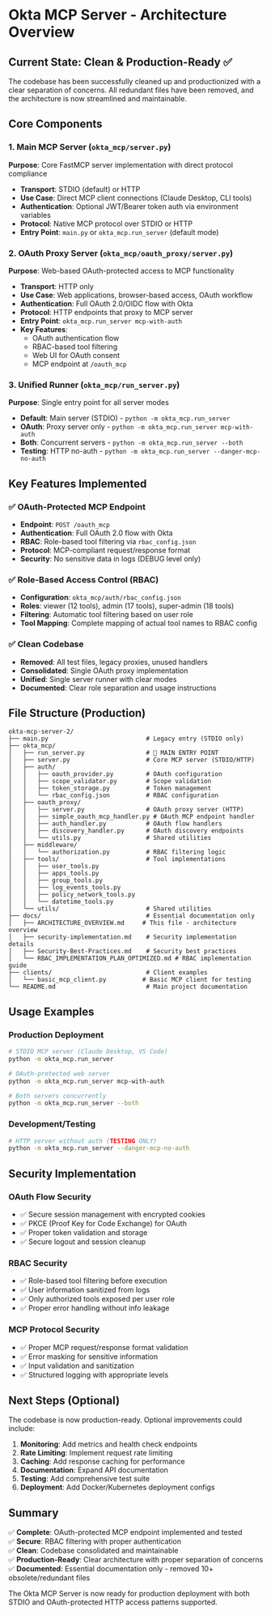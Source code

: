 # Okta MCP Server - Architecture Overview

## Current State: Clean & Production-Ready ✅

The codebase has been successfully cleaned up and productionized with a clear separation of concerns. All redundant files have been removed, and the architecture is now streamlined and maintainable.

## Core Components

### 1. Main MCP Server (`okta_mcp/server.py`)
**Purpose**: Core FastMCP server implementation with direct protocol compliance
- **Transport**: STDIO (default) or HTTP 
- **Use Case**: Direct MCP client connections (Claude Desktop, CLI tools)
- **Authentication**: Optional JWT/Bearer token auth via environment variables
- **Protocol**: Native MCP protocol over STDIO or HTTP
- **Entry Point**: `main.py` or `okta_mcp.run_server` (default mode)

### 2. OAuth Proxy Server (`okta_mcp/oauth_proxy/server.py`)
**Purpose**: Web-based OAuth-protected access to MCP functionality
- **Transport**: HTTP only
- **Use Case**: Web applications, browser-based access, OAuth workflow
- **Authentication**: Full OAuth 2.0/OIDC flow with Okta
- **Protocol**: HTTP endpoints that proxy to MCP server
- **Entry Point**: `okta_mcp.run_server mcp-with-auth`
- **Key Features**:
  - OAuth authentication flow
  - RBAC-based tool filtering
  - Web UI for OAuth consent
  - MCP endpoint at `/oauth_mcp`

### 3. Unified Runner (`okta_mcp/run_server.py`)
**Purpose**: Single entry point for all server modes
- **Default**: Main server (STDIO) - `python -m okta_mcp.run_server`
- **OAuth**: Proxy server only - `python -m okta_mcp.run_server mcp-with-auth`
- **Both**: Concurrent servers - `python -m okta_mcp.run_server --both`
- **Testing**: HTTP no-auth - `python -m okta_mcp.run_server --danger-mcp-no-auth`

## Key Features Implemented

### ✅ OAuth-Protected MCP Endpoint
- **Endpoint**: `POST /oauth_mcp` 
- **Authentication**: Full OAuth 2.0 flow with Okta
- **RBAC**: Role-based tool filtering via `rbac_config.json`
- **Protocol**: MCP-compliant request/response format
- **Security**: No sensitive data in logs (DEBUG level only)

### ✅ Role-Based Access Control (RBAC)
- **Configuration**: `okta_mcp/auth/rbac_config.json`
- **Roles**: viewer (12 tools), admin (17 tools), super-admin (18 tools)
- **Filtering**: Automatic tool filtering based on user role
- **Tool Mapping**: Complete mapping of actual tool names to RBAC config

### ✅ Clean Codebase
- **Removed**: All test files, legacy proxies, unused handlers
- **Consolidated**: Single OAuth proxy implementation
- **Unified**: Single server runner with clear modes
- **Documented**: Clear role separation and usage instructions

## File Structure (Production)

```
okta-mcp-server-2/
├── main.py                           # Legacy entry (STDIO only)
├── okta_mcp/
│   ├── run_server.py                 # 🎯 MAIN ENTRY POINT
│   ├── server.py                     # Core MCP server (STDIO/HTTP)
│   ├── auth/
│   │   ├── oauth_provider.py         # OAuth configuration
│   │   ├── scope_validator.py        # Scope validation
│   │   ├── token_storage.py          # Token management
│   │   └── rbac_config.json          # RBAC configuration
│   ├── oauth_proxy/
│   │   ├── server.py                 # OAuth proxy server (HTTP)
│   │   ├── simple_oauth_mcp_handler.py # OAuth MCP endpoint handler
│   │   ├── auth_handler.py           # OAuth flow handlers
│   │   ├── discovery_handler.py      # OAuth discovery endpoints
│   │   └── utils.py                  # Shared utilities
│   ├── middleware/
│   │   └── authorization.py          # RBAC filtering logic
│   ├── tools/                        # Tool implementations
│   │   ├── user_tools.py
│   │   ├── apps_tools.py
│   │   ├── group_tools.py
│   │   ├── log_events_tools.py
│   │   ├── policy_network_tools.py
│   │   └── datetime_tools.py
│   └── utils/                        # Shared utilities
├── docs/                             # Essential documentation only
│   ├── ARCHITECTURE_OVERVIEW.md     # This file - architecture overview
│   ├── security-implementation.md    # Security implementation details
│   ├── Security-Best-Practices.md    # Security best practices
│   └── RBAC_IMPLEMENTATION_PLAN_OPTIMIZED.md # RBAC implementation guide
├── clients/                          # Client examples
│   └── basic_mcp_client.py          # Basic MCP client for testing
└── README.md                         # Main project documentation
```

## Usage Examples

### Production Deployment
```bash
# STDIO MCP server (Claude Desktop, VS Code)
python -m okta_mcp.run_server

# OAuth-protected web server
python -m okta_mcp.run_server mcp-with-auth

# Both servers concurrently
python -m okta_mcp.run_server --both
```

### Development/Testing
```bash
# HTTP server without auth (TESTING ONLY)
python -m okta_mcp.run_server --danger-mcp-no-auth
```

## Security Implementation

### OAuth Flow Security
- ✅ Secure session management with encrypted cookies
- ✅ PKCE (Proof Key for Code Exchange) for OAuth
- ✅ Proper token validation and storage
- ✅ Secure logout and session cleanup

### RBAC Security
- ✅ Role-based tool filtering before execution
- ✅ User information sanitized from logs
- ✅ Only authorized tools exposed per user role
- ✅ Proper error handling without info leakage

### MCP Protocol Security
- ✅ Proper MCP request/response format validation
- ✅ Error masking for sensitive information
- ✅ Input validation and sanitization
- ✅ Structured logging with appropriate levels

## Next Steps (Optional)

The codebase is now production-ready. Optional improvements could include:

1. **Monitoring**: Add metrics and health check endpoints
2. **Rate Limiting**: Implement request rate limiting
3. **Caching**: Add response caching for performance
4. **Documentation**: Expand API documentation
5. **Testing**: Add comprehensive test suite
6. **Deployment**: Add Docker/Kubernetes deployment configs

## Summary

✅ **Complete**: OAuth-protected MCP endpoint implemented and tested  
✅ **Secure**: RBAC filtering with proper authentication  
✅ **Clean**: Codebase consolidated and maintainable  
✅ **Production-Ready**: Clear architecture with proper separation of concerns  
✅ **Documented**: Essential documentation only - removed 10+ obsolete/redundant files  

The Okta MCP Server is now ready for production deployment with both STDIO and OAuth-protected HTTP access patterns supported.
